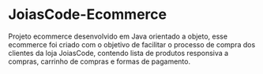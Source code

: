 # JoiasCode-Ecommerce
Projeto ecommerce desenvolvido em Java orientado a objeto, esse ecommerce foi criado com o objetivo de facilitar o processo de compra dos clientes da loja JoiasCode, contendo lista de produtos responsiva a compras, carrinho de compras e formas de pagamento.
